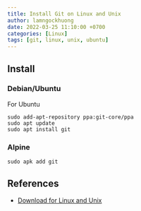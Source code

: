 ```yaml
---
title: Install Git on Linux and Unix
author: lamngockhuong
date: 2022-03-25 11:10:00 +0700
categories: [Linux]
tags: [git, linux, unix, ubuntu]
---
```

## Install

### Debian/Ubuntu

For Ubuntu

```console
sudo add-apt-repository ppa:git-core/ppa
sudo apt update
sudo apt install git
```

### Alpine

```console
sudo apk add git
```

## References

+ [Download for Linux and Unix](https://git-scm.com/download/linux)
